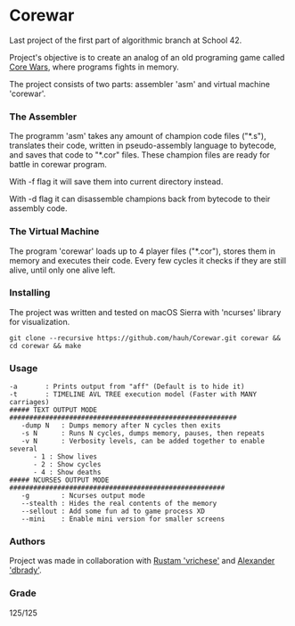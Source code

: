 # Corewar

Last project of the first part of algorithmic branch at School 42.

Project's objective is to create an analog of an old programing game called [Core Wars](https://en.wikipedia.org/wiki/Core_War), where programs fights in memory.

The project consists of two parts: assembler 'asm' and virtual machine 'corewar'.

### The Assembler

The programm 'asm' takes any amount of champion code files ("\*.s"), translates their code, written in pseudo-assembly language to bytecode, and saves that code to "\*.cor" files. These champion files are ready for battle in corewar program.

With -f flag it will save them into current directory instead.

With -d flag it can disassemble champions back from bytecode to their assembly code.

### The Virtual Machine

The program 'corewar' loads up to 4 player files ("\*.cor"), stores them in memory and executes their code. Every few cycles it checks if they are still alive, until only one alive left.

### Installing

The project was written and tested on macOS Sierra with 'ncurses' library for visualization.

```
git clone --recursive https://github.com/hauh/Corewar.git corewar && cd corewar && make
```

### Usage

```
-a       : Prints output from "aff" (Default is to hide it)
-t       : TIMELINE AVL TREE execution model (Faster with MANY carriages)
##### TEXT OUTPUT MODE #########################################################
   -dump N   : Dumps memory after N cycles then exits
   -s N      : Runs N cycles, dumps memory, pauses, then repeats
   -v N      : Verbosity levels, can be added together to enable several
   	  - 1 : Show lives
	  - 2 : Show cycles
	  - 4 : Show deaths
##### NCURSES OUTPUT MODE ######################################################
   -g        : Ncurses output mode
   --stealth : Hides the real contents of the memory
   --sellout : Add some fun ad to game process XD
   --mini    : Enable mini version for smaller screens
```

### Authors

Project was made in collaboration with [Rustam 'vrichese'](https://github.com/AloySobek) and [Alexander 'dbrady'](https://github.com/hardworkingcomma).

### Grade

125/125
